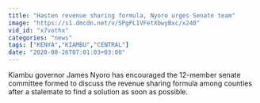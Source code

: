 ```yaml
---
title: "Hasten revenue sharing formula, Nyoro urges Senate team"
image: "https://s1.dmcdn.net/v/SPgPL1VFetXbwyBxc/x240"
vid_id: "x7vothx"
categories: "news"
tags: ["KENYA","KIAMBU","CENTRAL"]
date: "2020-08-26T07:01:03+03:00"
---
```

Kiambu governor James Nyoro has encouraged the 12-member senate committee formed to discuss the revenue sharing formula among counties after a stalemate to find a solution as soon as possible.
